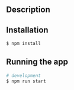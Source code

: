 ## Description

## Installation

```bash
$ npm install
```

## Running the app

```bash
# development
$ npm run start

```
